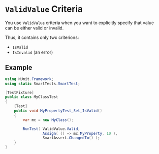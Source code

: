 # `ValidValue` Criteria

You use `ValidValue` criteria when you want to explicitly specify that value can be either valid or invalid.

Thus, it contains only two criterions:

* `IsValid`
* `IsInvalid` (an error)

## Example

```C#
using NUnit.Framework;
using static SmartTests.SmartTest;

[TestFixture]
public class MyClassTest
{
    [Test]
    public void MyPropertyTest_Set_IsValid()
    {
        var mc = new MyClass();

        RunTest( ValidValue.Valid,
                 Assign( () => mc.MyProperty, 10 ),
                 SmartAssert.ChangedTo() );
    }
}
```
